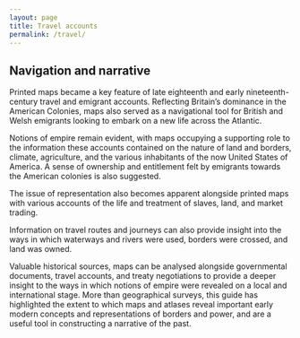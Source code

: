 ```yaml
---
layout: page
title: Travel accounts
permalink: /travel/
---
```

## Navigation and narrative 

Printed maps became a key feature of late eighteenth and early nineteenth-century travel and emigrant accounts. Reflecting Britain’s dominance in the American Colonies, maps also served as a navigational tool for British and Welsh emigrants looking to embark on a new life across the Atlantic.  

Notions of empire remain evident, with maps occupying a supporting role to the information these accounts contained on the nature of land and borders, climate, agriculture, and the various inhabitants of the now United States of America. A sense of ownership and entitlement felt by emigrants towards the American colonies is also suggested. 

The issue of representation also becomes apparent alongside printed maps with various accounts of the life and treatment of slaves, land, and market trading.  

Information on travel routes and journeys can also provide insight into the ways in which waterways and rivers were used, borders were crossed, and land was owned.  

Valuable historical sources, maps can be analysed alongside governmental documents, travel accounts, and treaty negotiations to provide a deeper insight to the ways in which notions of empire were revealed on a local and international stage. More than geographical surveys, this guide has highlighted the extent to which maps and atlases reveal important early modern concepts and representations of borders and power, and are a useful tool in constructing a narrative of the past.